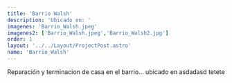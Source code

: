 ```yaml
---
title: 'Barrio Walsh'
description: 'Ubicado en: '
imagenes: 'Barrio_Walsh.jpeg'
imagenes2: ['Barrio_Walsh.jpeg','Barrio_Walsh2.jpg']
order: 1
layout: '../../Layout/ProjectPost.astro'
name: 'Barrio_Walsh'
---
```

Reparación y terminacion de casa en el barrio... ubicado en asdadasd
tetete
